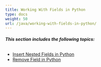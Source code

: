 ```yaml
---
title: Working With Fields in Python
type: docs
weight: 50
url: /java/working-with-fields-in-python/
---
```


###### **This section includes the following topics:** 

- [Insert Nested Fields in Python](https://docs.aspose.com/words/java/insert-nested-fields-in-python/)
- [Remove Field in Python](https://docs.aspose.com/words/java/remove-field-in-python/)


